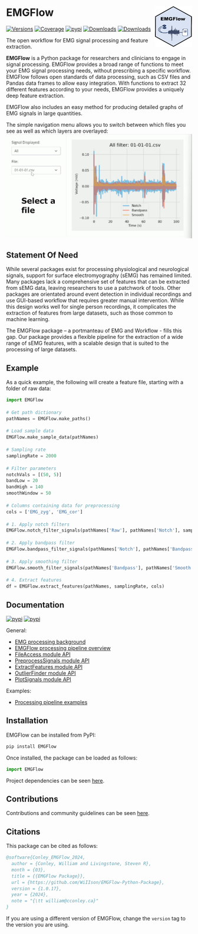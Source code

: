 # EMGFlow <img src="HexSticker.png"  width="100" height="110" align="right">

[![Versions](https://img.shields.io/pypi/pyversions/EMGFlow.svg?logo=python&logoColor=FFE873)](https://pypi.python.org/pypi/emgflow)
[![Coverage](https://img.shields.io/endpoint?url=https://gist.githubusercontent.com/WiIIson/da00e624c5ba768584057a6ea7c53860/raw/covbadge.json)](https://github.com/WiIIson/EMGFlow-Python-Package/actions)
[![pypi](https://img.shields.io/pypi/v/emgflow.svg)](https://pypi.python.org/pypi/emgflow)
[![Downloads](https://static.pepy.tech/badge/EMGFlow/month)](https://pepy.tech/project/EMGFlow)
[![Downloads](https://static.pepy.tech/badge/EMGFlow)](https://pepy.tech/project/EMGFlow)

The open workflow for EMG signal processing and feature extraction.

**EMGFlow** is a Python package for researchers and clinicians to engage in signal processing. EMGFlow provides a broad range of functions to meet your EMG signal processing needs, without prescribing a specific workflow. EMGFlow follows open standards of data processing, such as CSV files and Pandas data frames to allow easy integration. With functions to extract 32 different features according to your needs, EMGFlow provides a uniquely deep feature extraction.

EMGFlow also includes an easy method for producing detailed graphs of EMG signals in large quantities.

The simple navigation menu allows you to switch between which files you see as well as which layers are overlayed:
![Example 1](EMGFlow_GUI.gif)

## Statement Of Need

While several packages exist for processing physiological and neurological signals, support for surface electromyography (sEMG) has remained limited. Many packages lack a comprehensive set of features that can be extracted from sEMG data, leaving researchers to use a patchwork of tools. Other packages are orientated around event detection in individual recordings and use GUI-based workflow that requires greater manual intervention. While this design works well for single person recordings, it complicates the extraction of features from large datasets, such as those common to machine learning.

The EMGFlow package – a portmanteau of EMG and Workflow - fills this gap. Our package provides a flexible pipeline for the extraction of a wide range of sEMG features, with a scalable design that is suited to the processing of large datasets.

## Example

As a quick example, the following will create a feature file, starting with a folder of raw data:
```python
import EMGFlow

# Get path dictionary
pathNames = EMGFlow.make_paths()

# Load sample data
EMGFlow.make_sample_data(pathNames)

# Sampling rate
samplingRate = 2000

# Filter parameters
notchVals = [(50, 5)]
bandLow = 20
bandHigh = 140
smoothWindow = 50

# Columns containing data for preprocessing
cols = ['EMG_zyg', 'EMG_cor']

# 1. Apply notch filters
EMGFlow.notch_filter_signals(pathNames['Raw'], pathNames['Notch'], samplingRate, notchVals, cols)

# 2. Apply bandpass filter
EMGFlow.bandpass_filter_signals(pathNames['Notch'], pathNames['Bandpass'], samplingRate, bandLow, bandHigh, cols)

# 3. Apply smoothing filter
EMGFlow.smooth_filter_signals(pathNames['Bandpass'], pathNames['Smooth'], smoothWindow, cols)

# 4. Extract features
df = EMGFlow.extract_features(pathNames, samplingRate, cols)
```

## Documentation

[![pypi](https://img.shields.io/badge/documentation-online-brightgreen.svg)](https://wiiison.github.io/EMGFlow-Python-Package/docs-landing-page.html)
[![pypi](https://img.shields.io/badge/tutorials-examples-orange.svg?colorB=E91E63)](https://wiiison.github.io/EMGFlow-Python-Package/render-doc.html?doc=01)

General:
- [EMG processing background](https://wiiison.github.io/EMGFlow-Python-Package/guide/about-emg.html)
- [EMGFlow processing pipeline overview](https://wiiison.github.io/EMGFlow-Python-Package/reference/api-overview.html)
- [FileAccess module API](https://wiiison.github.io/EMGFlow-Python-Package/reference/access-files.html)
- [PreprocessSignals module API](https://wiiison.github.io/EMGFlow-Python-Package/reference/preprocess-signals.html)
- [ExtractFeatures module API](https://wiiison.github.io/EMGFlow-Python-Package/reference/extract-features.html)
- [OutlierFinder module API](https://wiiison.github.io/EMGFlow-Python-Package/reference/detect-outliers.html)
- [PlotSignals module API](https://wiiison.github.io/EMGFlow-Python-Package/reference/plot-signals.html)

Examples:
- [Processing pipeline examples](https://wiiison.github.io/EMGFlow-Python-Package/guide/examples.html)

## Installation

EMGFlow can be installed from PyPI:
```python
pip install EMGFlow
```

Once installed, the package can be loaded as follows:
```python
import EMGFlow
```

Project dependencies can be seen [here](EMGFlow-Package/pyproject.toml).

## Contributions

Contributions and community guidelines can be seen [here](https://github.com/WiIIson/EMGFlow-Python-Package/blob/main/.github/CONTRIBUTING.md).

## Citations

This package can be cited as follows:

```bibtex
@software{Conley_EMGFlow_2024,
  author = {Conley, William and Livingstone, Steven R},
  month = {03},
  title = {{EMGFlow Package}},
  url = {https://github.com/WiIIson/EMGFlow-Python-Package},
  version = {1.0.17},
  year = {2024},
  note = "{\tt william@cconley.ca}"
}
```

If you are using a different version of EMGFlow, change the `version` tag to the version you are using.